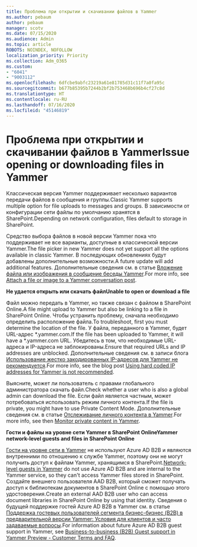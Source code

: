 ```yaml
---
title: Проблема при открытии и скачивании файлов в Yammer
ms.author: pebaum
author: pebaum
manager: scotv
ms.date: 07/15/2020
ms.audience: Admin
ms.topic: article
ROBOTS: NOINDEX, NOFOLLOW
localization_priority: Priority
ms.collection: Adm_O365
ms.custom:
- "6041"
- "9003112"
ms.openlocfilehash: 6dfcbe9abfc23219a61e81785d31c11f7a0fa95c
ms.sourcegitcommit: b677b85395b7244b2bf2b753468b696b4cf27c8d
ms.translationtype: HT
ms.contentlocale: ru-RU
ms.lasthandoff: 07/16/2020
ms.locfileid: "45146819"
---
```

# <a name="issue-opening-or-downloading-files-in-yammer"></a><span data-ttu-id="4c8fb-102">Проблема при открытии и скачивании файлов в Yammer</span><span class="sxs-lookup"><span data-stu-id="4c8fb-102">Issue opening or downloading files in Yammer</span></span>

<span data-ttu-id="4c8fb-103">Классическая версия Yammer поддерживает несколько вариантов передачи файлов в сообщения и группы.</span><span class="sxs-lookup"><span data-stu-id="4c8fb-103">Classic Yammer supports multiple option for file uploads to messages and groups.</span></span> <span data-ttu-id="4c8fb-104">В зависимости от конфигурации сети файлы по умолчанию хранятся в SharePoint.</span><span class="sxs-lookup"><span data-stu-id="4c8fb-104">Depending on network configuration, files default to storage in SharePoint.</span></span>

<span data-ttu-id="4c8fb-105">Средство выбора файлов в новой версии Yammer пока что поддерживает не все варианты, доступные в классической версии Yammer.</span><span class="sxs-lookup"><span data-stu-id="4c8fb-105">The file picker in new Yammer does not yet support all the options available in classic Yammer.</span></span> <span data-ttu-id="4c8fb-106">В последующих обновлениях будут добавлены дополнительные возможности.</span><span class="sxs-lookup"><span data-stu-id="4c8fb-106">A future update will add additional features.</span></span> <span data-ttu-id="4c8fb-107">Дополнительные сведения см. в статье [Вложение файла или изображения в сообщение беседы Yammer](https://support.microsoft.com/office/attach-a-file-or-image-to-a-yammer-conversation-post-8d2d17f7-8f37-4535-961e-518d751be7e8).</span><span class="sxs-lookup"><span data-stu-id="4c8fb-107">For more info, see [Attach a file or image to a Yammer conversation post](https://support.microsoft.com/office/attach-a-file-or-image-to-a-yammer-conversation-post-8d2d17f7-8f37-4535-961e-518d751be7e8).</span></span>

<span data-ttu-id="4c8fb-108">**Не удается открыть или скачать файл**</span><span class="sxs-lookup"><span data-stu-id="4c8fb-108">**Unable to open or download a file**</span></span>  

<span data-ttu-id="4c8fb-109">Файл можно передать в Yammer, но также связан с файлом в SharePoint Online.</span><span class="sxs-lookup"><span data-stu-id="4c8fb-109">A file might upload to Yammer but also be linking to a file in SharePoint Online.</span></span> <span data-ttu-id="4c8fb-110">Чтобы устранить проблему, сначала необходимо определить расположение файла.</span><span class="sxs-lookup"><span data-stu-id="4c8fb-110">To troubleshoot, first you must determine the location of the file.</span></span> <span data-ttu-id="4c8fb-111">У файла, переданного в Yammer, будет URL-адрес \*.yammer.com.</span><span class="sxs-lookup"><span data-stu-id="4c8fb-111">If the file has been uploaded to Yammer, it will have a \*.yammer.com URL.</span></span> <span data-ttu-id="4c8fb-112">Убедитесь в том, что необходимые URL-адреса и IP-адреса не заблокированы.</span><span class="sxs-lookup"><span data-stu-id="4c8fb-112">Ensure that required URLs and IP addresses are unblocked.</span></span> <span data-ttu-id="4c8fb-113">Дополнительные сведения см. в записи блога [Использование жестко закодированных IP-адресов для Yammer не рекомендуется](https://techcommunity.microsoft.com/t5/yammer-blog/using-hard-coded-ip-addresses-for-yammer-is-not-recommended/ba-p/276592).</span><span class="sxs-lookup"><span data-stu-id="4c8fb-113">For more info, see the blog post [Using hard coded IP addresses for Yammer is not recommended](https://techcommunity.microsoft.com/t5/yammer-blog/using-hard-coded-ip-addresses-for-yammer-is-not-recommended/ba-p/276592).</span></span>

<span data-ttu-id="4c8fb-114">Выясните, может ли пользователь с правами глобального администратора скачать файл.</span><span class="sxs-lookup"><span data-stu-id="4c8fb-114">Check whether a user who is also a global admin can download the file.</span></span> <span data-ttu-id="4c8fb-115">Если файл является частным, может потребоваться использовать режим личного контента.</span><span class="sxs-lookup"><span data-stu-id="4c8fb-115">If the file is private, you might have to use Private Content Mode.</span></span> <span data-ttu-id="4c8fb-116">Дополнительные сведения см. в статье [Отслеживание личного контента в Yammer](https://docs.microsoft.com/yammer/manage-security-and-compliance/monitor-private-content).</span><span class="sxs-lookup"><span data-stu-id="4c8fb-116">For more info, see then [Monitor private content in Yammer](https://docs.microsoft.com/yammer/manage-security-and-compliance/monitor-private-content).</span></span>  

<span data-ttu-id="4c8fb-117">**Гости и файлы на уровне сети Yammer в SharePoint Online**</span><span class="sxs-lookup"><span data-stu-id="4c8fb-117">**Yammer network-level guests and files in SharePoint Online**</span></span>  

<span data-ttu-id="4c8fb-118">[Гости на уровне сети в Yammer](https://docs.microsoft.com/yammer/manage-yammer-users/add-block-or-remove-users#invite-guests) не используют Azure AD B2B и являются внутренними по отношению к службе Yammer, поэтому они не могут получить доступ к файлам Yammer, хранящимся в SharePoint.</span><span class="sxs-lookup"><span data-stu-id="4c8fb-118">[Network-level guests in Yammer](https://docs.microsoft.com/yammer/manage-yammer-users/add-block-or-remove-users#invite-guests) do not use Azure AD B2B and are internal to the Yammer service, so they can't access Yammer files stored in SharePoint.</span></span> <span data-ttu-id="4c8fb-119">Создайте внешнего пользователя AAD B2B, который сможет получать доступ к библиотекам документов в SharePoint Online с помощью этого удостоверения.</span><span class="sxs-lookup"><span data-stu-id="4c8fb-119">Create an external AAD B2B user who can access document libraries in SharePoint Online by using that identity.</span></span> <span data-ttu-id="4c8fb-120">Сведения о будущей поддержке гостей Azure AD B2B в Yammer см. в статье [Поддержка гостевых пользователей сегмента бизнес-бизнес (B2B) в предварительной версии Yammer: Условия для клиентов и часто задаваемые вопросы](https://docs.microsoft.com/yammer/get-started-with-yammer/azure-ad-b2b-guests-yammer).</span><span class="sxs-lookup"><span data-stu-id="4c8fb-120">For information about future Azure AD B2B guest support in Yammer, see [Business-to-business (B2B) Guest support in Yammer Preview - Customer Terms and FAQ](https://docs.microsoft.com/yammer/get-started-with-yammer/azure-ad-b2b-guests-yammer).</span></span>